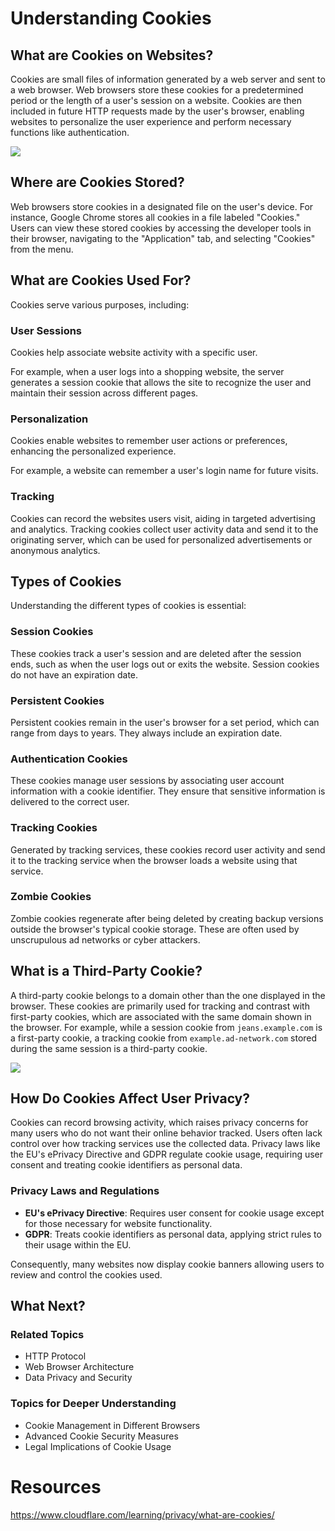 # Understanding Cookies

## What are Cookies on Websites?

Cookies are small files of information generated by a web server and sent to a web browser. Web browsers store these cookies for a predetermined period or the length of a user's session on a website. Cookies are then included in future HTTP requests made by the user's browser, enabling websites to personalize the user experience and perform necessary functions like authentication.

[![](https://lh4.googleusercontent.com/IFuY0ZPFrQRdx30yTjjWsBMIlwyVLC3BVoeYMVeHtsS7T3vYXxPS4O8R7jPNqmDRfVajaMs3vIGbJAoLXs7MhvaadbvD3FaBo3nRUig_2K3D5iNZo2n-oLn19oQ5EgwHCKXQeXjA)](https://www.cookielawinfo.com/internet-cookies/)

## Where are Cookies Stored?

Web browsers store cookies in a designated file on the user's device. For instance, Google Chrome stores all cookies in a file labeled "Cookies." Users can view these stored cookies by accessing the developer tools in their browser, navigating to the "Application" tab, and selecting "Cookies" from the menu.

## What are Cookies Used For?

Cookies serve various purposes, including:

### User Sessions
Cookies help associate website activity with a specific user.

For example, when a user logs into a shopping website, the server generates a session cookie that allows the site to recognize the user and maintain their session across different pages.

### Personalization
Cookies enable websites to remember user actions or preferences, enhancing the personalized experience.

For example, a website can remember a user's login name for future visits.

### Tracking
Cookies can record the websites users visit, aiding in targeted advertising and analytics. Tracking cookies collect user activity data and send it to the originating server, which can be used for personalized advertisements or anonymous analytics.

## Types of Cookies

Understanding the different types of cookies is essential:

### Session Cookies
These cookies track a user's session and are deleted after the session ends, such as when the user logs out or exits the website. Session cookies do not have an expiration date.

### Persistent Cookies
Persistent cookies remain in the user's browser for a set period, which can range from days to years. They always include an expiration date.

### Authentication Cookies
These cookies manage user sessions by associating user account information with a cookie identifier. They ensure that sensitive information is delivered to the correct user.

### Tracking Cookies
Generated by tracking services, these cookies record user activity and send it to the tracking service when the browser loads a website using that service.

### Zombie Cookies
Zombie cookies regenerate after being deleted by creating backup versions outside the browser's typical cookie storage. These are often used by unscrupulous ad networks or cyber attackers.

## What is a Third-Party Cookie?

A third-party cookie belongs to a domain other than the one displayed in the browser. These cookies are primarily used for tracking and contrast with first-party cookies, which are associated with the same domain shown in the browser. For example, while a session cookie from `jeans.example.com` is a first-party cookie, a tracking cookie from `example.ad-network.com` stored during the same session is a third-party cookie.

[![](https://www.cookielawinfo.com/wp-content/uploads/2023/03/image.png)](https://www.cookielawinfo.com/e-commerce-cookies/)

## How Do Cookies Affect User Privacy?

Cookies can record browsing activity, which raises privacy concerns for many users who do not want their online behavior tracked. Users often lack control over how tracking services use the collected data. Privacy laws like the EU's ePrivacy Directive and GDPR regulate cookie usage, requiring user consent and treating cookie identifiers as personal data.

### Privacy Laws and Regulations
- **EU's ePrivacy Directive**: Requires user consent for cookie usage except for those necessary for website functionality.
- **GDPR**: Treats cookie identifiers as personal data, applying strict rules to their usage within the EU.

Consequently, many websites now display cookie banners allowing users to review and control the cookies used.

## What Next?

### Related Topics
- HTTP Protocol
- Web Browser Architecture
- Data Privacy and Security

### Topics for Deeper Understanding
- Cookie Management in Different Browsers
- Advanced Cookie Security Measures
- Legal Implications of Cookie Usage

# Resources

https://www.cloudflare.com/learning/privacy/what-are-cookies/
